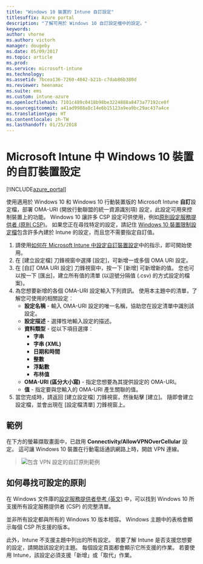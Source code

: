 ```yaml
---
title: "Windows 10 裝置的 Intune 自訂設定"
titlesuffix: Azure portal
description: "了解可用於 Windows 10 自訂設定檔中的設定。"
keywords: 
author: vhorne
ms.author: victorh
manager: dougeby
ms.date: 05/09/2017
ms.topic: article
ms.prod: 
ms.service: microsoft-intune
ms.technology: 
ms.assetid: 7bcea136-7260-4042-b21b-c7dab86b380d
ms.reviewer: heenamac
ms.suite: ems
ms.custom: intune-azure
ms.openlocfilehash: 7101c489c0418b98be3224888a8473a77192ce0f
ms.sourcegitcommit: a41ad9988a8c14e6b15123a9ea9bc29ac437a4ce
ms.translationtype: HT
ms.contentlocale: zh-TW
ms.lasthandoff: 01/25/2018
---
```

# <a name="custom-device-settings-for-windows-10-devices-in-microsoft-intune"></a>Microsoft Intune 中 Windows 10 裝置的自訂裝置設定

[!INCLUDE[azure_portal](./includes/azure_portal.md)]

 使用適用於 Windows 10 和 Windows 10 行動裝置版的 Microsoft Intune **自訂**設定檔，部署 OMA-URI (開放行動聯盟的統一資源識別項) 設定，此設定可用來控制裝置上的功能。 Windows 10 讓許多 CSP 設定可供使用，例如[原則設定服務提供者 (原則 CSP)](https://technet.microsoft.com/itpro/windows/manage/how-it-pros-can-use-configuration-service-providers)。
如果您正在尋找特定的設定，請記住 [Windows 10 裝置限制設定檔](device-restrictions-windows-10.md)包含許多內建於 Intune 的設定，而且您不需要指定自訂值。

1. 請使用[如何在 Microsoft Intune 中設定自訂裝置設定](custom-settings-configure.md)中的指示，即可開始使用。
2. 在 [建立設定檔] 刀鋒視窗中選擇 [設定]，可新增一或多個 OMA URI 設定。
3. 在 [自訂 OMA URI 設定] 刀鋒視窗中，按一下 [新增] 可新增新的值。 您也可以按一下 [匯出]，建立所有值的清單 (以逗號分隔值 (.csv) 的方式設定的檔案)。
4. 為您想要新增的各個 OMA-URI 設定輸入下列資訊。 使用本主題中的清單，了解您可使用的相關設定︰
    - **設定名稱** - 輸入 OMA-URI 設定的唯一名稱，協助您在設定清單中識別該設定。
    - **設定描述** - 選擇性地輸入設定的描述。
    - **資料類型** - 從以下項目選擇︰
        - **字串**
        - **字串 (XML)**
        - **日期和時間**
        - **整數**
        - **浮點數**
        - **布林值**
    - **OMA-URI (區分大小寫)** - 指定您想要為其提供設定的 OMA-URI。
    - **值** - 指定要與您輸入的 OMA-URI 產生關聯的值。
5. 當您完成時，請返回 [建立設定檔] 刀鋒視窗，然後點擊 [建立]。
隨即會建立設定檔，並會出現在 [設定檔清單] 刀鋒視窗上。

## <a name="example"></a>範例
在下方的螢幕擷取畫面中，已啟用 **Connectivity/AllowVPNOverCellular** 設定。 這可讓 Windows 10 裝置在行動電話通訊網路上時，開啟 VPN 連線。

> ![包含 VPN 設定的自訂原則範例](./media/custom-policy-example.png)


## <a name="how-to-find-the-policies-you-can-configure"></a>如何尋找可設定的原則

在 Windows 文件庫的[設定服務提供者參考 (英文)](https://msdn.microsoft.com/windows/hardware/commercialize/customize/mdm/configuration-service-provider-reference) 中，可以找到 Windows 10 所支援所有設定服務提供者 (CSP) 的完整清單。

並非所有設定都與所有的 Windows 10 版本相容。 Windows 主題中的表格會顯示每個 CSP 所支援的版本。

此外，Intune 不支援主題中列出的所有設定。 若要了解 Intune 是否支援您想要的設定，請開啟該設定的主題。 每個設定頁面都會顯示它所支援的作業。 若要使用 Intune，該設定必須支援「新增」或「取代」作業。


